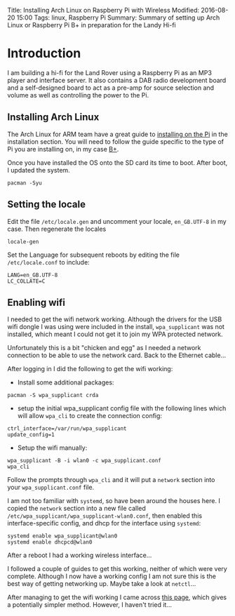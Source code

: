 Title: Installing Arch Linux on Raspberry Pi with Wireless
Modified: 2016-08-20 15:00
Tags: linux, Raspberry Pi
Summary: Summary of setting up Arch Linux or Raspberry Pi B+ in preparation for the Landy Hi-fi

# Introduction

I am building a hi-fi for the Land Rover using a Raspberry Pi as an MP3 player and interface server.  It also contains a DAB radio development board and a self-designed board to act as a pre-amp for source selection and volume as well as controlling the power to the Pi.

## Installing Arch Linux

The Arch Linux for ARM team have a great guide to [installing on the Pi](https://wiki.archlinux.org/index.php/Raspberry_Pi) in the installation section.  You will need to follow the guide specific to the type of Pi you are installing on, in my case [B+](https://archlinuxarm.org/platforms/armv6/raspberry-pi).

Once you have installed the OS onto the SD card its time to boot.  After boot, I updated the system.

~~~ shell
pacman -Syu
~~~

## Setting the locale

Edit the file `/etc/locale.gen` and uncomment your locale, `en_GB.UTF-8` in my case.  Then regenerate the locales

~~~ shell
locale-gen
~~~

Set the Language for subsequent reboots by editing the file `/etc/locale.conf` to include:

~~~ shell
LANG=en_GB.UTF-8
LC_COLLATE=C
~~~

## Enabling wifi

I needed to get the wifi network working.  Although the drivers for the USB wifi dongle I was using were included in the install, `wpa_supplicant` was not installed, which meant I could not get it to join my WPA protected network.

Unfortunately this is a bit "chicken and egg" as I needed a network connection to be able to use the network card.  Back to the Ethernet cable...

After logging in I did the following to get the wifi working:

* Install some additional packages:
~~~ shell
pacman -S wpa_supplicant crda
~~~

* setup the initial wpa_supplicant config file with the following lines which will allow `wpa_cli` to create the connection config:

~~~ shell
ctrl_interface=/var/run/wpa_supplicant
update_config=1
~~~

* Setup the wifi manually:
~~~ shell
wpa_supplicant -B -i wlan0 -c wpa_supplicant.conf
wpa_cli
~~~

Follow the prompts through `wpa_cli` and it will put a `network` section into your `wpa_supplicant.conf` file.

I am not too familiar with `systemd`, so have been around the houses here.  I copied the `network` section into a new file called `/etc/wpa_supplicant/wpa_supplicant-wlan0.conf`, then enabled this interface-specific config, and dhcp for the interface using `systemd`:

~~~ shell
systemd enable wpa_supplicant@wlan0
systemd enable dhcpcd@wlan0
~~~

After a reboot I had a working wireless interface...

I followed a couple of guides to get this working, neither of which were very complete.  Although I now have a working config I am not sure this is the best way of getting networking up.  Maybe take a look at `netctl`...

After managing to get the wifi working I came across [this page](http://qdosmsq.dunbar-it.co.uk/blog/2013/06/beginners-guide-to-arch-linux-on-the-raspberry-pi-part-2/comment-page-1/), which gives a potentially simpler method.  However, I haven't tried it...
